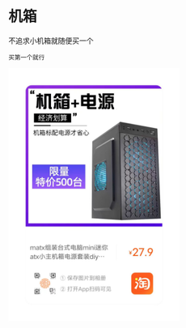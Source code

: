 # 机箱
不追求小机箱就随便买一个

`买第一个就行`

<a href="https://m.tb.cn/h.gVyiycK9uMvE61V?tk=oMlQWDvV79C" target="_blank">
    <img src="机箱1.jpg" height = 500px/>
</a>
